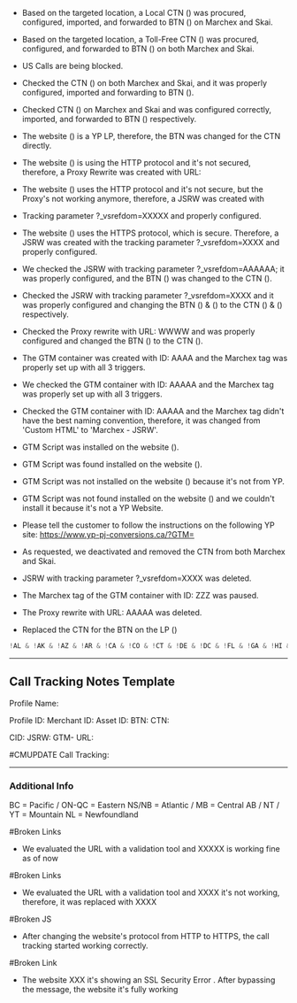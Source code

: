 - Based on the targeted location, a Local CTN () was procured, configured, imported, and forwarded to BTN () on Marchex and Skai.

- Based on the targeted location, a Toll-Free CTN () was procured, configured, and forwarded to BTN () on both Marchex and Skai.

- US Calls are being blocked.

- Checked the CTN () on both Marchex and Skai, and it was properly configured, imported and forwarding to BTN ().

- Checked CTN () on Marchex and Skai and was configured correctly, imported, and forwarded to BTN () respectively.

- The website () is a YP LP, therefore, the BTN was changed for the CTN directly.

- The website () is using the HTTP protocol and it's not secured, therefore, a Proxy Rewrite was created with URL:

- The website () uses the HTTP protocol and it's not secure, but the Proxy's not working anymore, therefore, a JSRW was created with 

- Tracking parameter ?_vsrefdom=XXXXX and properly configured.

- The website () uses the HTTPS protocol, which is secure. Therefore, a JSRW was created with the tracking parameter ?_vsrefdom=XXXX and properly configured.

- We checked the JSRW with tracking parameter ?_vsrefdom=AAAAAA; it was properly configured, and the BTN () was changed to the CTN ().

- Checked the JSRW with tracking parameter ?_vsrefdom=XXXX and it was properly configured and changing the BTN () & () to the CTN (​) & () respectively.

- Checked the Proxy rewrite with URL: ​WWWW and was properly configured and changed the BTN () to the CTN ().

- The GTM container was created with ID: AAAA and the Marchex tag was properly set up with all 3 triggers.

- We checked the GTM container with ID: AAAAA and the Marchex tag was properly set up with all 3 triggers.

- Checked the GTM container with ID: AAAAA and the Marchex tag didn't have the best naming convention, therefore, it was changed from 'Custom HTML' to 'Marchex - JSRW'.

- GTM Script was installed on the website ().

- GTM Script was found installed on the website ().

- GTM Script was not installed on the website () because it's not from YP.

- GTM Script was not found installed on the website () and we couldn't install it because it's not a YP Website.

- Please tell the customer to follow the instructions on the following YP site: https://www.yp-pj-conversions.ca/?GTM=

- As requested, we deactivated and removed the CTN from both Marchex and Skai.

- JSRW with tracking parameter ?_vsrefdom=XXXX was deleted.

- The Marchex tag of the GTM container with ID: ZZZ was paused.

- The Proxy rewrite with URL: AAAAA was deleted.

- Replaced the CTN for the BTN on the LP ()

```js
!AL & !AK & !AZ & !AR & !CA & !CO & !CT & !DE & !DC & !FL & !GA & !HI & !ID & !IL & !IN & !IA & !KS & !KY & !LA & !ME & !MD & !MA & !MI & !MN & !MS & !MO & !MT & !NE & !NV & !NH & !NJ & !NM & !NY & !NC & !ND & !OH & !OK & !OR & !PA & !RI & !SC & !SD & !TN & !TX & !UT & !VT& !VA & !WA & !WV & !WI & !WY
```

---

## Call Tracking Notes Template

Profile Name: 

Profile ID: 
Merchant ID: 
Asset ID: 
BTN: 
CTN:​​ 

CID: 
JSRW: 
GTM-
URL: 

#CMUPDATE 
Call Tracking: 

---

### Additional Info

BC = Pacific / ON-QC = Eastern
NS/NB = Atlantic / MB = Central
AB / NT / YT = Mountain
NL = Newfoundland

#Broken Links
- We evaluated the URL with a validation tool and XXXXX is working fine as of now

#Broken Links
- We evaluated the URL with a validation tool and XXXX it's not working, therefore, it was replaced with XXXX

#Broken JS
- After changing the website's protocol from HTTP to HTTPS, the call tracking started working correctly.

#Broken Link
- The website XXX it's showing an SSL Security Error . After bypassing the message, the website it's fully working

